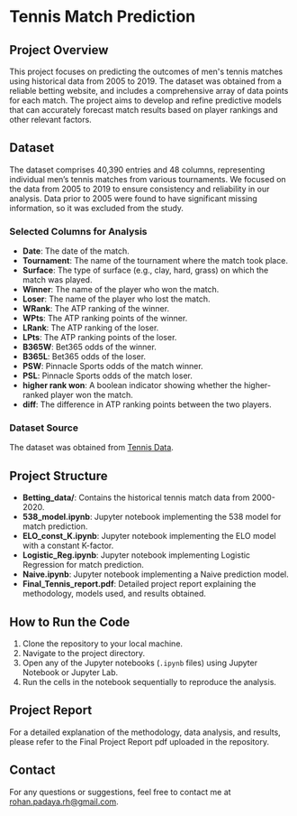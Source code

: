 # Tennis Match Prediction

## Project Overview

This project focuses on predicting the outcomes of men's tennis matches using historical data from 2005 to 2019. The dataset was obtained from a reliable betting website, and includes a comprehensive array of data points for each match. The project aims to develop and refine predictive models that can accurately forecast match results based on player rankings and other relevant factors.

## Dataset

The dataset comprises 40,390 entries and 48 columns, representing individual men’s tennis matches from various tournaments. We focused on the data from 2005 to 2019 to ensure consistency and reliability in our analysis. Data prior to 2005 were found to have significant missing information, so it was excluded from the study.

### Selected Columns for Analysis

- **Date**: The date of the match.
- **Tournament**: The name of the tournament where the match took place.
- **Surface**: The type of surface (e.g., clay, hard, grass) on which the match was played.
- **Winner**: The name of the player who won the match.
- **Loser**: The name of the player who lost the match.
- **WRank**: The ATP ranking of the winner.
- **WPts**: The ATP ranking points of the winner.
- **LRank**: The ATP ranking of the loser.
- **LPts**: The ATP ranking points of the loser.
- **B365W**: Bet365 odds of the winner.
- **B365L**: Bet365 odds of the loser.
- **PSW**: Pinnacle Sports odds of the match winner.
- **PSL**: Pinnacle Sports odds of the match loser.
- **higher rank won**: A boolean indicator showing whether the higher-ranked player won the match.
- **diff**: The difference in ATP ranking points between the two players.

### Dataset Source

The dataset was obtained from [Tennis Data](http://www.tennis-data.co.uk/alldata.php).

## Project Structure

- **Betting_data/**: Contains the historical tennis match data from 2000-2020.
- **538_model.ipynb**: Jupyter notebook implementing the 538 model for match prediction.
- **ELO_const_K.ipynb**: Jupyter notebook implementing the ELO model with a constant K-factor.
- **Logistic_Reg.ipynb**: Jupyter notebook implementing Logistic Regression for match prediction.
- **Naive.ipynb**: Jupyter notebook implementing a Naive prediction model.
- **Final_Tennis_report.pdf**: Detailed project report explaining the methodology, models used, and results obtained.

## How to Run the Code

1. Clone the repository to your local machine.
2. Navigate to the project directory.
3. Open any of the Jupyter notebooks (`.ipynb` files) using Jupyter Notebook or Jupyter Lab.
4. Run the cells in the notebook sequentially to reproduce the analysis.

## Project Report

For a detailed explanation of the methodology, data analysis, and results, please refer to the Final Project Report pdf uploaded in the repository.

## Contact

For any questions or suggestions, feel free to contact me at [rohan.padaya.rh@gmail.com](mailto:rohan.padaya.rh@gmail.com).
